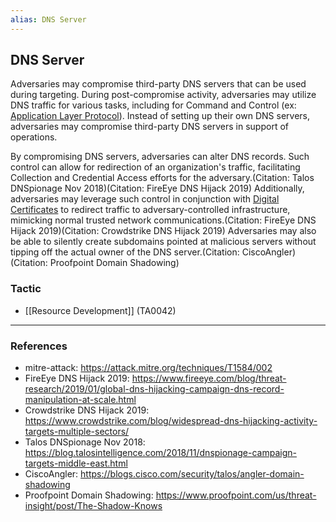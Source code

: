 ```yaml
---
alias: DNS Server
---
```


## DNS Server

Adversaries may compromise third-party DNS servers that can be used during targeting. During post-compromise activity, adversaries may utilize DNS traffic for various tasks, including for Command and Control (ex: [Application Layer Protocol](https://attack.mitre.org/techniques/T1071)). Instead of setting up their own DNS servers, adversaries may compromise third-party DNS servers in support of operations.

By compromising DNS servers, adversaries can alter DNS records. Such control can allow for redirection of an organization's traffic, facilitating Collection and Credential Access efforts for the adversary.(Citation: Talos DNSpionage Nov 2018)(Citation: FireEye DNS Hijack 2019)  Additionally, adversaries may leverage such control in conjunction with [Digital Certificates](https://attack.mitre.org/techniques/T1588/004) to redirect traffic to adversary-controlled infrastructure, mimicking normal trusted network communications.(Citation: FireEye DNS Hijack 2019)(Citation: Crowdstrike DNS Hijack 2019) Adversaries may also be able to silently create subdomains pointed at malicious servers without tipping off the actual owner of the DNS server.(Citation: CiscoAngler)(Citation: Proofpoint Domain Shadowing)


### Tactic

- [[Resource Development]] (TA0042)


---
### References

- mitre-attack: https://attack.mitre.org/techniques/T1584/002
- FireEye DNS Hijack 2019: https://www.fireeye.com/blog/threat-research/2019/01/global-dns-hijacking-campaign-dns-record-manipulation-at-scale.html
- Crowdstrike DNS Hijack 2019: https://www.crowdstrike.com/blog/widespread-dns-hijacking-activity-targets-multiple-sectors/
- Talos DNSpionage Nov 2018: https://blog.talosintelligence.com/2018/11/dnspionage-campaign-targets-middle-east.html
- CiscoAngler: https://blogs.cisco.com/security/talos/angler-domain-shadowing
- Proofpoint Domain Shadowing: https://www.proofpoint.com/us/threat-insight/post/The-Shadow-Knows
